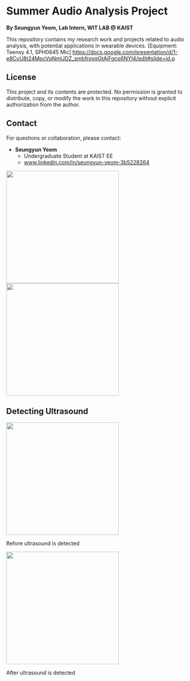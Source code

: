 # Summer Audio Analysis Project

**By Seungyun Yeom, Lab Intern, WIT LAB @ KAIST**

This repository contains my research work and projects related to audio analysis, with potential applications in wearable devices.
[Equipment: Teensy 4.1, SPH0645 Mic]
https://docs.google.com/presentation/d/1-e8CvU8t24MpcVqNmlJDZ_smbfroyqGtAjFgcp6NYI4/edit#slide=id.p

## License
This project and its contents are protected. No permission is granted to distribute, copy, or modify the work in this repository without explicit authorization from the author.

## Contact
For questions or collaboration, please contact:

- **Seungyun Yeom**
  - Undergraduate Student at KAIST EE
  - www.linkedin.com/in/seungyun-yeom-3b5228264


<img src="https://github.com/user-attachments/assets/9345e7af-c71c-4aae-afa9-00aa60e9456d" width="300">
<img src="https://github.com/user-attachments/assets/bebf6b39-0a51-4da7-a66a-d9062fb64d86" width="300">

## Detecting Ultrasound
<img src="https://github.com/user-attachments/assets/e4bd9d66-4648-4f98-bec7-9e944db92f73" width="300">
<p>Before ultrasound is detected</p>
<img src="https://github.com/user-attachments/assets/641fa745-2850-4515-a7fc-05422808147e" width="300">
<p>After ultrasound is detected</p>



